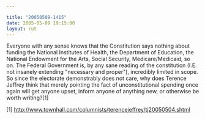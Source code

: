 ```yaml
---

title: "20050509-1415"
date: 2005-05-09 19:15:00
layout: rut
---
```


<p>Everyone with any sense knows that the Constitution says nothing
about funding the National Institutes of Health, the Department of
Education, the National Endowment for the Arts, Social Security,
Medicare/Medicaid, so on.  The Federal Government is, by any sane
reading of the constitution (I.E. not insanely extending "necessary
and proper"), incredibly limited in scope.  So since the electorate
demonstrably does not care, why does Terence Jeffrey think that
merely pointing the fact of unconstitutional spending once again
will get anyone upset, inform anyone of anything new, or otherwise
be worth writing?[1]</p>

[1]
http://www.townhall.com/columnists/terencejeffrey/tj20050504.shtml

